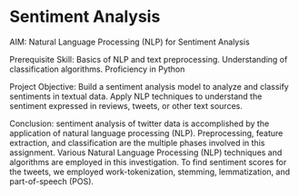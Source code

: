 # Sentiment Analysis
AIM: Natural Language Processing (NLP) for Sentiment Analysis

Prerequisite Skill: Basics of NLP and text preprocessing. Understanding of classification algorithms. Proficiency in Python

Project Objective: Build a sentiment analysis model to analyze and classify sentiments in textual data. Apply NLP techniques to understand the sentiment expressed in reviews, tweets, or other 
text sources.

Conclusion: sentiment analysis of twitter data is accomplished by the application of natural language processing (NLP). Preprocessing, feature extraction, and classification are the multiple 
phases involved in this assignment. Various Natural Language Processing (NLP) techniques and algorithms are employed in this investigation. To find sentiment scores for the tweets, we employed 
work-tokenization, stemming, lemmatization, and part-of-speech (POS).
